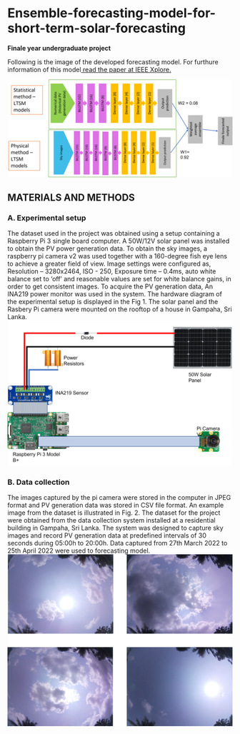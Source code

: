 # Ensemble-forecasting-model-for-short-term-solar-forecasting
**Finale year undergraduate project**

Following is the image of the developed forecasting model. For furthure information of this model[ read the paper at IEEE Xplore.](https://ieeexplore.ieee.org/abstract/document/10051275)

![model](model.png)

## MATERIALS AND METHODS
### A. Experimental setup
The dataset used in the project was obtained using a
setup containing a Raspberry Pi 3 single board computer. A
50W/12V solar panel was installed to obtain the PV power
generation data. To obtain the sky images, a raspberry pi
camera v2 was used together with a 160-degree fish eye lens to
achieve a greater field of view. Image settings were configured
as, Resolution – 3280x2464, ISO - 250, Exposure time –
0.4ms, auto white balance set to ‘off’ and reasonable values
are set for white balance gains, in order to get consistent
images. To acquire the PV generation data, An INA219 power
monitor was used in the system. The hardware diagram of the
experimental setup is displayed in the Fig 1.
The solar panel and the Rasbery Pi camera were mounted
on the rooftop of a house in Gampaha, Sri Lanka.
![Fig 1](hardware.png)

### B. Data collection
The images captured by the pi camera were stored in the
computer in JPEG format and PV generation data was stored
in CSV file format. An example image from the dataset is
illustrated in Fig. 2. The dataset for the project were obtained
from the data collection system installed at a residential
building in Gampaha, Sri Lanka. The system was designed
to capture sky images and record PV generation data at
predefined intervals of 30 seconds during 05:00h to 20:00h.
Data captured from 27th March 2022 to 25th April 2022 were
used to forecasting model.
![Fig 2](sky%20images.png)


